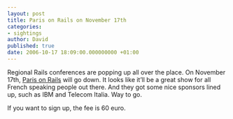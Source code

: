 ```yaml
---
layout: post
title: Paris on Rails on November 17th
categories:
- sightings
author: David
published: true
date: 2006-10-17 18:09:00.000000000 +01:00
---
```

<p>Regional Rails conferences are popping up all over the place. On November 17th, <a href="http://paris.onrails.info/">Paris on Rails</a> will go down. It looks like it&#8217;ll be a great show for all French speaking people out there. And they got some nice sponsors lined up, such as <span class="caps">IBM</span> and Telecom Italia. Way to go.</p>
<p>If you want to sign up, the fee is 60 euro.</p>